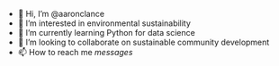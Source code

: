 - 👋 Hi, I’m @aaronclance
- 👀 I’m interested in environmental sustainability
- 🌱 I’m currently learning Python for data science
- 💞️ I’m looking to collaborate on sustainable community development
- 📫 How to reach me *messages*

<!---
aaronclance/aaronclance is a ✨ special ✨ repository because its `README.md` (this file) appears on your GitHub profile.
You can click the Preview link to take a look at your changes.
--->
